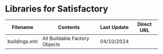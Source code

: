 # Libraries for Satisfactory

|    Filename   | Contents                      | Last Update | Direct URL |
| ------------- | ----------------------------- | ----------- | ---------- |
| buildings.xml | All Buildable Factory Objects | 04/10/2024  |  |

